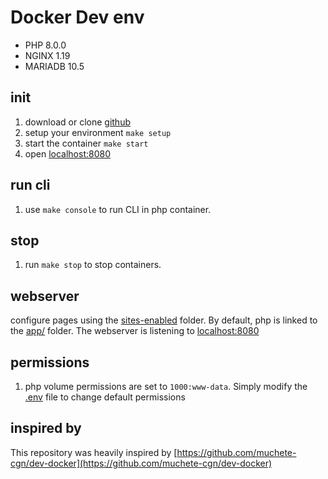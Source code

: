 # Docker Dev env

* PHP 8.0.0
* NGINX 1.19
* MARIADB 10.5

## init
1. download or clone [github](https://github.com/muchete-cgn/dev-docker.git)
2. setup your environment `make setup`
4. start the container `make start`
5. open [localhost:8080](http://localhost:8080)

## run cli
1. use `make console` to run CLI in php container.

## stop
1. run `make stop` to stop containers.

## webserver
configure pages using the [sites-enabled](.docker/nginx/sites-enabled) folder. By default, php is linked to the [app/](app/) folder. The webserver is listening to [localhost:8080](http://localhost:8080)

## permissions
1. php volume permissions are set to `1000:www-data`. Simply modify the [.env](.env) file to change default permissions

## inspired by
This repository was heavily inspired by [https://github.com/muchete-cgn/dev-docker](https://github.com/muchete-cgn/dev-docker)
